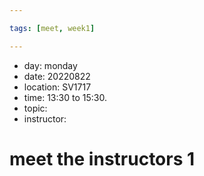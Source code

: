 ```yaml
---

tags: [meet, week1]

---
```


* day: monday
* date: 20220822
* location: SV1717
* time: 13:30 to 15:30.
* topic: 
* instructor: 

# meet the instructors 1
## 
